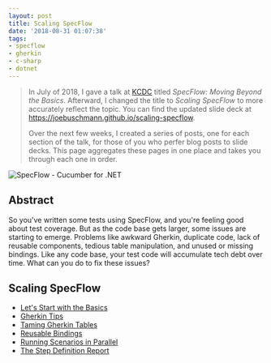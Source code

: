 ```yaml
---
layout: post
title: Scaling SpecFlow
date: '2018-08-31 01:07:38'
tags:
- specflow
- gherkin
- c-sharp
- dotnet
---
```


> In July of 2018, I gave a talk at [KCDC](http://www.kcdc.info/) titled *SpecFlow: Moving Beyond the Basics*. Afterward, I changed the title to *Scaling SpecFlow* to more accurately reflect the topic. You can find the updated slide deck at https://joebuschmann.github.io/scaling-specflow.
> 
> Over the next few weeks, I created a series of posts, one for each section of the talk, for those of you who perfer blog posts to slide decks. This page aggregates these pages in one place and takes you through each one in order.

![SpecFlow - Cucumber for .NET](/images/specflow-logo.png)

## Abstract

So you've written some tests using SpecFlow, and you're feeling good about test coverage. But as the code base gets larger, some issues are starting to emerge. Problems like awkward Gherkin, duplicate code, lack of reusable components, tedious table manipulation, and unused or missing bindings. Like any code base, your test code will accumulate tech debt over time. What can you do to fix these issues?

## Scaling SpecFlow

* [Let's Start with the Basics](/posts/2018/08/specflow-basics)
* [Gherkin Tips](/posts/2018/08/gherkin-tips)
* [Taming Gherkin Tables](/posts/2018/08/working-effectively-with-specflow-tables)
* [Reusable Bindings](/posts/2018/08/reusable-bindings-in-specflow)
* [Running Scenarios in Parallel](/posts/2018/08/running-specflow-scenarios-in-parallel)
* [The Step Definition Report](/posts/2018/08/specflow-step-definition-report)